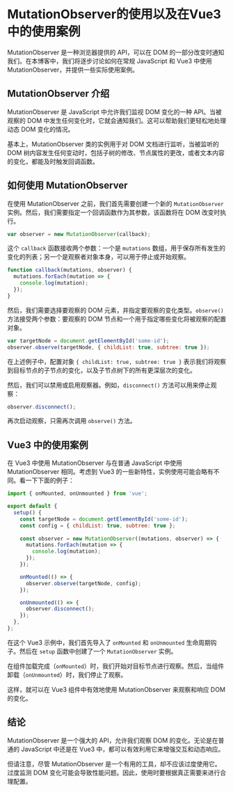 # MutationObserver的使用以及在Vue3中的使用案例

MutationObserver 是一种浏览器提供的 API，可以在 DOM 的一部分改变时通知我们。在本博客中，我们将逐步讨论如何在常规 JavaScript 和 Vue3 中使用 MutationObserver，并提供一些实际使用案例。

## MutationObserver 介绍

MutationObserver 是 JavaScript 中允许我们监视 DOM 变化的一种 API。当被观察的 DOM 中发生任何变化时，它就会通知我们。这可以帮助我们更轻松地处理动态 DOM 变化的情况。

基本上，MutationObserver 类的实例用于对 DOM 文档进行监听，当被监听的 DOM 树内容发生任何变动时，包括子树的修改、节点属性的更改，或者文本内容的变化，都能及时触发回调函数。

## 如何使用 MutationObserver

在使用 MutationObserver 之前，我们首先需要创建一个新的 `MutationObserver` 实例。然后，我们需要指定一个回调函数作为其参数，该函数将在 DOM 改变时执行。

```javascript
var observer = new MutationObserver(callback);
```

这个 `callback` 函数接收两个参数：一个是 `mutations` 数组，用于保存所有发生的变化的列表；另一个是观察者对象本身，可以用于停止或开始观察。

```javascript
function callback(mutations, observer) {
  mutations.forEach(mutation => {
    console.log(mutation);
  });
}
```

然后，我们需要选择要观察的 DOM 元素，并指定要观察的变化类型。`observe()` 方法接受两个参数：要观察的 DOM 节点和一个用于指定哪些变化将被观察的配置对象。

```javascript
var targetNode = document.getElementById('some-id');
observer.observe(targetNode, { childList: true, subtree: true });
```

在上述例子中，配置对象 `{ childList: true, subtree: true }` 表示我们将观察到目标节点的子节点的变化，以及子节点树下的所有更深层次的变化。

然后，我们可以禁用或启用观察器。例如，`disconnect()` 方法可以用来停止观察：

```javascript
observer.disconnect();
```

再次启动观察，只需再次调用 `observe()` 方法。

## Vue3 中的使用案例

在 Vue3 中使用 MutationObserver 与在普通 JavaScript 中使用 MutationObserver 相同。考虑到 Vue3 的一些新特性，实例使用可能会略有不同。看一下下面的例子：

```javascript
import { onMounted, onUnmounted } from 'vue';

export default {
  setup() {
    const targetNode = document.getElementById('some-id');
    const config = { childList: true, subtree: true };
    
    const observer = new MutationObserver((mutations, observer) => {
      mutations.forEach(mutation => {
        console.log(mutation);
      });
    });

    onMounted(() => {
      observer.observe(targetNode, config);
    });

    onUnmounted(() => {
      observer.disconnect();
    });
  },
};
```

在这个 Vue3 示例中，我们首先导入了 `onMounted` 和 `onUnmounted` 生命周期钩子。然后在 `setup` 函数中创建了一个 `MutationObserver` 实例。

在组件加载完成（`onMounted`）时，我们开始对目标节点进行观察。然后，当组件卸载（`onUnmounted`）时，我们停止了观察。

这样，就可以在 Vue3 组件中有效地使用 MutationObserver 来观察和响应 DOM 的变化。

## 结论

MutationObserver 是一个强大的 API，允许我们观察 DOM 的变化。无论是在普通的 JavaScript 中还是在 Vue3 中，都可以有效利用它来增强交互和动态响应。

但请注意，尽管 MutationObserver 是一个有用的工具，却不应该过度使用它。过度监测 DOM 变化可能会导致性能问题。因此，使用时要根据真正需要来进行合理配置。